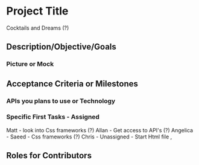# Project Title
Cocktails and Dreams (?)

## Description/Objective/Goals


### Picture or Mock


## Acceptance Criteria or Milestones


### APIs you plans to use or Technology


### Specific First Tasks - Assigned
Matt - look into Css frameworks (?)
Allan - Get access to API's (?)
Angelica -
Saeed - Css frameworks (?)
Chris - 
Unassigned - Start Html file , 
## Roles for Contributors

